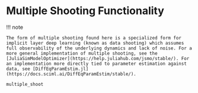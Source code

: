 # Multiple Shooting Functionality

!!! note
    
    The form of multiple shooting found here is a specialized form for implicit layer deep learning (known as data shooting) which assumes full observability of the underlying dynamics and lack of noise. For a more general implementation of multiple shooting, see the [JuliaSimModelOptimizer](https://help.juliahub.com/jsmo/stable/). For an implementation more directly tied to parameter estimation against data, see [DiffEqParamEstim.jl](https://docs.sciml.ai/DiffEqParamEstim/stable/).

```@docs
multiple_shoot
```
